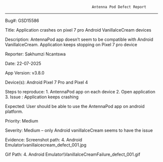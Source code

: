                                             Antenna Pod Defect Report
-------------------------------------------------------------------------------------------------------------
Bug#:  GSD15586

Title:  Application crashes on pixel 7 pro Android VanillaIceCream devices

Description:  AntennaPod app doesn’t seem to be compatible with Android VanillaIceCream.
             Application keeps stopping on Pixel 7 pro device

Reporter: Sakhumzi Ncantswa

Date: 22-07-2025

App Version: v3.8.0

Device(s): Android Pixel 7 Pro and Pixel 4 

Steps to reproduce:
        1.	AntennaPod app on each device
        2.	Open application
        3.	Issue : Application keeps crashing

Expected:  User should be able to use the AntennaPod app on android platform.

Priority:  Medium

Severity: Medium – only Android vanillaIceCream seems to have the issue

Evidence:
Screenshot path: 4. Android Emulator\vanillaicecream_defect_001.jpg

Gif Path: 4. Android Emulator\VanillaIceCreamFailure_defect_001.gif
